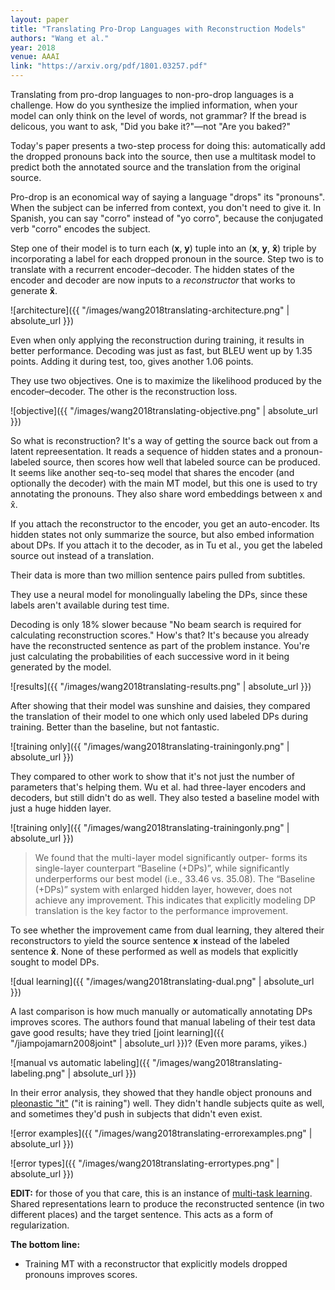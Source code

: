 ```yaml
---
layout: paper
title: "Translating Pro-Drop Languages with Reconstruction Models"
authors: "Wang et al."
year: 2018
venue: AAAI
link: "https://arxiv.org/pdf/1801.03257.pdf"
---
```


Translating from pro-drop languages to non-pro-drop languages is a challenge. How do you synthesize the implied information, when your model can only think on the level of words, not grammar? If the bread is delicous, you want to ask, "Did you bake it?"—not "Are you baked?"

Today's paper presents a two-step process for doing this: automatically add the dropped pronouns back into the source, then use a multitask model to predict both the annotated source and the translation from the original source.

<!--more-->

Pro-drop is an economical way of saying a language "drops" its "pronouns". When the subject can be inferred from context, you don't need to give it. In Spanish, you can say "corro" instead of "yo corro", because the conjugated verb "corro" encodes the subject.

Step one of their model is to turn each (**x**, **y**) tuple into an (**x**, **y**, **x̂**) triple by incorporating a label for each dropped pronoun in the source. Step two is to translate with a recurrent encoder–decoder. The hidden states of the encoder and decoder are now inputs to a *reconstructor* that works to generate **x̂**.

![architecture]({{ "/images/wang2018translating-architecture.png" | absolute_url }})

Even when only applying the reconstruction during training, it results in better performance. Decoding was just as fast, but BLEU went up by 1.35 points. Adding it during test, too, gives another 1.06 points. 

They use two objectives. One is to maximize the likelihood produced by the encoder–decoder. The other is the reconstruction loss.

![objective]({{ "/images/wang2018translating-objective.png" | absolute_url }})


So what is reconstruction? It's a way of getting the source back out from a latent repreesentation. It reads a sequence of hidden states and a pronoun-labeled source, then scores how well that labeled source can be produced. It seems like another seq-to-seq model that shares the encoder (and optionally the decoder) with the main MT model, but this one is used to try annotating the pronouns. They also share word embeddings between x and x̂. 

If you attach the reconstructor to the encoder, you get an auto-encoder. Its hidden states not only summarize the source, but also embed information about DPs. If you attach it to the decoder, as in Tu et al., you get the labeled source out instead of a translation.

Their data is more than two million sentence pairs pulled from subtitles. 

They use a neural model for monolingually labeling the DPs, since these labels aren't available during test time. 

Decoding is only 18% slower because "No beam search is required for calculating reconstruction scores." How's that? It's because you already have the reconstructed sentence as part of the problem instance. You're just calculating the probabilities of each successive word in it being generated by the model.

![results]({{ "/images/wang2018translating-results.png" | absolute_url }})

After showing that their model was sunshine and daisies, they compared the translation of their model to one which only used labeled DPs during training. Better than the baseline, but not fantastic.

![training only]({{ "/images/wang2018translating-trainingonly.png" | absolute_url }})


They compared to other work to show that it's not just the number of parameters that's helping them. Wu et al. had three-layer encoders and decoders, but still didn't do as well. They also tested a baseline model with just a huge hidden layer.

![training only]({{ "/images/wang2018translating-trainingonly.png" | absolute_url }})


> We found that the multi-layer model significantly outper- forms its single-layer counterpart “Baseline (+DPs)”, while significantly underperforms our best model (i.e., 33.46 vs. 35.08). The “Baseline (+DPs)” system with enlarged hidden layer, however, does not achieve any improvement. This indicates that explicitly modeling DP translation is the key factor to the performance improvement.


To see whether the improvement came from dual learning, they altered their reconstructors to yield the source sentence **x** instead of the labeled sentence **x̂**. None of these performed as well as models that explicitly sought to model DPs.

![dual learning]({{ "/images/wang2018translating-dual.png" | absolute_url }})

A last comparison is how much manually or automatically annotating DPs improves scores. The authors found that manual labeling of their test data gave good results; have they tried [joint learning]({{ "/jiampojamarn2008joint" | absolute_url }})? (Even more params, yikes.)

![manual vs automatic labeling]({{ "/images/wang2018translating-labeling.png" | absolute_url }})


In their error analysis, they showed that they handle object pronouns and [pleonastic "it"](https://en.wikipedia.org/wiki/Dummy_pronoun) ("it is raining") well. They didn't handle subjects quite as well, and sometimes they'd push in subjects that didn't even exist.

![error examples]({{ "/images/wang2018translating-errorexamples.png" | absolute_url }})

![error types]({{ "/images/wang2018translating-errortypes.png" | absolute_url }})

**EDIT:** for those of you that care, this is an instance of [multi-task learning](collobert2008unified). Shared representations learn to produce the reconstructed sentence (in two different places) and the target sentence. This acts as a form of regularization.

**The bottom line:**

- Training MT with a reconstructor that explicitly models dropped pronouns improves scores. 
